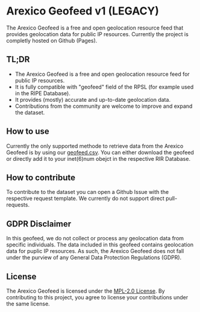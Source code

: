 # Arexico Geofeed v1 (LEGACY)

The Arexico Geofeed is a free and open geolocation resource feed that provides geolocation data for public IP resources. Currently the project is completly hosted on Github (Pages).

## TL;DR

- The Arexico Geofeed is a free and open geolocation resource feed for public IP resources.
- It is fully compatible with "geofeed" field of the RPSL (for example used in the RIPE Database).
- It provides (mostly) accurate and up-to-date geolocation data.
- Contributions from the community are welcome to improve and expand the dataset.

## How to use

Currently the only supported methode to retrieve data from the Arexico Geofeed is by using our [geofeed.csv](https://geofeed.arexico.com/geofeed.csv). You can either download the geofeed or directly add it to your inet(6)num obejct in the respective RIR Database.

## How to contribute

To contribute to the dataset you can open a Github Issue with the respective request template. We currently do not support direct pull-requests. 

## GDPR Disclaimer

In this geofeed, we do not collect or process any geolocation data from specific individuals. The data included in this geofeed contains geolocation data for puplic IP resources. As such, the Arexico Geofeed does not fall under the purview of any General Data Protection Regulations (GDPR). 

## License

The Arexico Geofeed is licensed under the [MPL-2.0 License](LICENSE). By contributing to this project, you agree to license your contributions under the same license.
